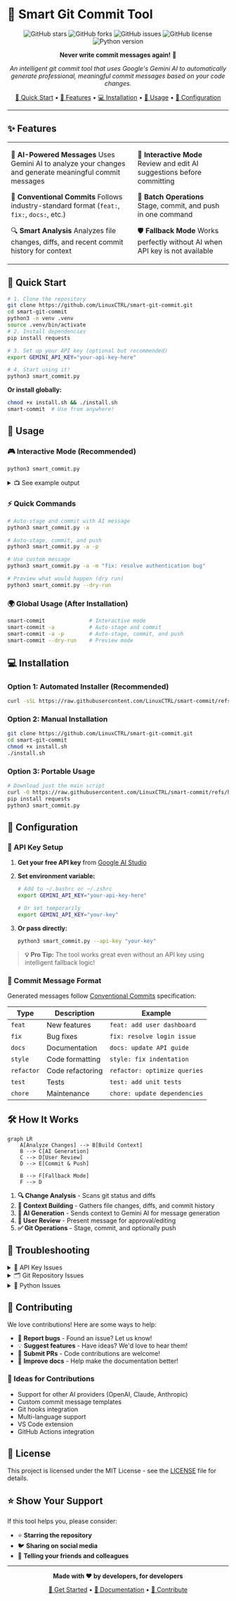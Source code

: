 # 🤖 Smart Git Commit Tool

<div align="center">

![GitHub stars](https://img.shields.io/github/stars/LinuxCTRL/smart-git-commit?style=social)
![GitHub forks](https://img.shields.io/github/forks/LinuxCTRL/smart-git-commit?style=social)
![GitHub issues](https://img.shields.io/github/issues/LinuxCTRL/smart-git-commit)
![GitHub license](https://img.shields.io/github/license/LinuxCTRL/smart-git-commit)
![Python version](https://img.shields.io/badge/python-3.7+-blue.svg)

**Never write commit messages again!** 🚀

_An intelligent git commit tool that uses Google's Gemini AI to automatically generate professional, meaningful commit messages based on your code changes._

[🚀 Quick Start](#-quick-start) • [📖 Features](#-features) • [💻 Installation](#-installation) • [🎯 Usage](#-usage) • [🔧 Configuration](#-configuration)

</div>

---

## ✨ Features

<table>
<tr>
<td>

🤖 **AI-Powered Messages**
Uses Gemini AI to analyze your changes and generate meaningful commit messages

📝 **Conventional Commits**
Follows industry-standard format (`feat:`, `fix:`, `docs:`, etc.)

🔍 **Smart Analysis**
Analyzes file changes, diffs, and recent commit history for context

</td>
<td>

💬 **Interactive Mode**
Review and edit AI suggestions before committing

🚀 **Batch Operations**
Stage, commit, and push in one command

🛡️ **Fallback Mode**
Works perfectly without AI when API key is not available

</td>
</tr>
</table>

## 🚀 Quick Start

```bash
# 1. Clone the repository
git clone https://github.com/LinuxCTRL/smart-git-commit.git
cd smart-git-commit
python3 -m venv .venv
source .venv/bin/activate
# 2. Install dependencies
pip install requests

# 3. Set up your API key (optional but recommended)
export GEMINI_API_KEY="your-api-key-here"

# 4. Start using it!
python3 smart_commit.py
```

**Or install globally:**

```bash
chmod +x install.sh && ./install.sh
smart-commit  # Use from anywhere!
```

## 🎯 Usage

### 🎮 Interactive Mode (Recommended)

```bash
python3 smart_commit.py
```

<details>
<summary>📺 See example output</summary>

```
🔍 Analyzing repository changes...

📊 Changes Summary:
  ➕ Added: 2 files
  ✏️  Modified: 3 files

🤖 Generating commit message...

💡 Suggested commit message:
   feat: add user authentication system

❓ Use this message? (Y/n/e): y

✅ Staged all changes
✅ Committed successfully: feat: add user authentication system

❓ Push to remote? (y/N): y
✅ Pushed to origin
```

</details>

### ⚡ Quick Commands

```bash
# Auto-stage and commit with AI message
python3 smart_commit.py -a

# Auto-stage, commit, and push
python3 smart_commit.py -a -p

# Use custom message
python3 smart_commit.py -a -m "fix: resolve authentication bug"

# Preview what would happen (dry run)
python3 smart_commit.py --dry-run
```

### 🌍 Global Usage (After Installation)

```bash
smart-commit              # Interactive mode
smart-commit -a           # Auto-stage and commit
smart-commit -a -p        # Auto-stage, commit, and push
smart-commit --dry-run    # Preview mode
```

## 💻 Installation

### Option 1: Automated Installer (Recommended)

```bash
curl -sSL https://raw.githubusercontent.com/LinuxCTRL/smart-commit/refs/heads/master/smart_commit.py | bash
```

### Option 2: Manual Installation

```bash
git clone https://github.com/LinuxCTRL/smart-git-commit.git
cd smart-git-commit
chmod +x install.sh
./install.sh
```

### Option 3: Portable Usage

```bash
# Download just the main script
curl -O https://raw.githubusercontent.com/LinuxCTRL/smart-commit/refs/heads/master/smart_commit.py
pip install requests
python3 smart_commit.py
```

## 🔧 Configuration

### 🔑 API Key Setup

1. **Get your free API key** from [Google AI Studio](https://makersuite.google.com/app/apikey)
2. **Set environment variable:**

   ```bash
   # Add to ~/.bashrc or ~/.zshrc
   export GEMINI_API_KEY="your-api-key-here"

   # Or set temporarily
   export GEMINI_API_KEY="your-key"
   ```

3. **Or pass directly:**
   ```bash
   python3 smart_commit.py --api-key "your-key"
   ```

> **💡 Pro Tip:** The tool works great even without an API key using intelligent fallback logic!

### 🎨 Commit Message Format

Generated messages follow [Conventional Commits](https://www.conventionalcommits.org/) specification:

| Type       | Description      | Example                      |
| ---------- | ---------------- | ---------------------------- |
| `feat`     | New features     | `feat: add user dashboard`   |
| `fix`      | Bug fixes        | `fix: resolve login issue`   |
| `docs`     | Documentation    | `docs: update API guide`     |
| `style`    | Code formatting  | `style: fix indentation`     |
| `refactor` | Code refactoring | `refactor: optimize queries` |
| `test`     | Tests            | `test: add unit tests`       |
| `chore`    | Maintenance      | `chore: update dependencies` |

## 🛠️ How It Works

```mermaid
graph LR
    A[Analyze Changes] --> B[Build Context]
    B --> C[AI Generation]
    C --> D[User Review]
    D --> E[Commit & Push]

    B --> F[Fallback Mode]
    F --> D
```

1. **🔍 Change Analysis** - Scans git status and diffs
2. **🧠 Context Building** - Gathers file changes, diffs, and commit history
3. **🤖 AI Generation** - Sends context to Gemini AI for message generation
4. **👤 User Review** - Present message for approval/editing
5. **✅ Git Operations** - Stage, commit, and optionally push

## 🚨 Troubleshooting

<details>
<summary>🔑 API Key Issues</summary>

**"No API key found" warning:**

- Set `GEMINI_API_KEY` environment variable
- Or use `--api-key` parameter
- Tool works in fallback mode without AI

**API errors:**

- Verify your API key is valid
- Check internet connection
- Ensure you haven't exceeded API quotas

</details>

<details>
<summary>🗂️ Git Repository Issues</summary>

**"Not a git repository" error:**

- Make sure you're in a git repository
- Run `git init` if needed
- Check you have proper git permissions

</details>

<details>
<summary>🐍 Python Issues</summary>

**Import errors:**

- Install dependencies: `pip install requests`
- Ensure Python 3.7+ is installed
- Check your Python PATH

</details>

## 🤝 Contributing

We love contributions! Here are some ways to help:

- 🐛 **Report bugs** - Found an issue? Let us know!
- 💡 **Suggest features** - Have ideas? We'd love to hear them!
- 🔧 **Submit PRs** - Code contributions are welcome!
- 📖 **Improve docs** - Help make the documentation better!

### 🎯 Ideas for Contributions

- Support for other AI providers (OpenAI, Claude, Anthropic)
- Custom commit message templates
- Git hooks integration
- Multi-language support
- VS Code extension
- GitHub Actions integration

## 📄 License

This project is licensed under the MIT License - see the [LICENSE](LICENSE) file for details.

## ⭐ Show Your Support

If this tool helps you, please consider:

- ⭐ **Starring the repository**
- 🐦 **Sharing on social media**
- 💬 **Telling your friends and colleagues**

---

<div align="center">

**Made with ❤️ by developers, for developers**

[🚀 Get Started](#-quick-start) • [📖 Documentation](#-features) • [🤝 Contribute](#-contributing)

</div>
